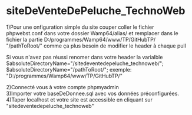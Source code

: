 # siteDeVenteDePeluche_TechnoWeb
1)Pour une onfiguration simple du site couper coller le fichier phpwebst.conf dans votre dossier Wamp64/alias/
et remplacer dans le fichier la partie D:/programmes/Wamp64/www/TP/GitHubTP/ "/pathToRoot/" comme ça plus besoin de modifier le header à chaque pull

Si vous n'avez pas réussi renomer dans votre header la varialble
$absoluteDirectoryName="/sitedeventedepeluche_technoweb/";
$absoluteDirectoryName="/pathToRoot/";
exemple: "D:/programmes/Wamp64/www/TP/GitHubTP/"

2)Connecté vous à votre compte phpmyadmin <br>
3)Importer votre baseDeDonnee.sql avec vos données préconfigurées.<br>
4)Taper localhost et votre site est accessible en cliquant sur "sitedeventedepeluche_technoweb"


